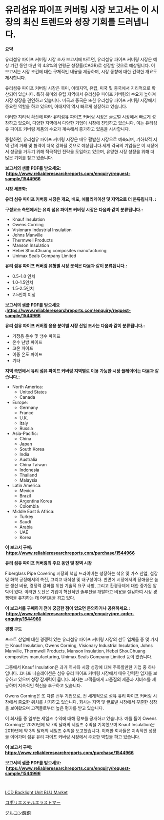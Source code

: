 <p><h1>유리섬유 파이프 커버링 시장 보고서는 이 시장의 최신 트렌드와 성장 기회를 드러냅니다.</h1></p><p><strong>요약</strong></p>
<p><p>유리섬유 파이프 커버링 시장 조사 보고서에 따르면, 유리섬유 파이프 커버링 시장은 예상 기간 동안 매년 약 4.8%의 연평균 성장률(CAGR)로 성장할 것으로 예상됩니다. 이 보고서는 시장 조건에 대한 구체적인 내용을 제공하며, 시장 동향에 대한 간략한 개요도 제시합니다.</p><p>유리섬유 파이프 커버링 시장은 북미, 아태지역, 유럽, 미국 및 중국에서 지리적으로 확산되어 있습니다. 특히 북미와 유럽 지역에서 유리섬유 파이프 커버링의 수요가 높아져 시장 성장을 견인하고 있습니다. 미국과 중국은 또한 유리섬유 파이프 커버링 시장에서 중요한 역할을 하고 있으며, 아태지역 역시 빠르게 성장하고 있습니다.</p><p>이러한 지리적 확산에 따라 유리섬유 파이프 커버링 시장은 글로벌 시장에서 빠르게 성장하고 있으며, 다양한 지역에서 다양한 기업이 시장에 진입하고 있습니다. 이는 유리섬유 파이프 커버링 제품의 수요가 계속해서 증가하고 있음을 시사합니다.</p><p>종합하면, 유리섬유 파이프 커버링 시장은 매우 활발한 시장으로 예측되며, 기하학적 지역 간의 거래 및 협력이 더욱 강화될 것으로 예상됩니다.세계 각국의 기업들은 이 시장에서 성공을 거두기 위해 적극적인 전략을 도입하고 있으며, 유망한 시장 성장을 위해 더 많은 기회를 찾고 있습니다.</p></p>
<p><strong>보고서의 샘플 PDF를 받으세요: &nbsp;<a href="https://www.reliableresearchreports.com/enquiry/request-sample/1544966">https://www.reliableresearchreports.com/enquiry/request-sample/1544966</a></strong></p>
<p><strong>시장 세분화:</strong></p>
<p><strong> 유리 섬유 파이프 커버링 시장은 개요, 배포, 애플리케이션 및 지역으로 더 분류됩니다. :</strong></p>
<p><strong>구성요소 측면에서는 유리 섬유 파이프 커버링 시장은 다음과 같이 분류됩니다.:</strong></p>
<p><ul><li>Knauf Insulation</li><li>Owens Corning</li><li>Visionary Industrial Insulation</li><li>Johns Manville</li><li>Thermwell Products</li><li>Manson Insulation</li><li>Hebei ShouChuang composites manufacturing</li><li>Unimax Seals Company Limited</li></ul></p>
<p><strong> 유리 섬유 파이프 커버링 유형별 시장 분석은 다음과 같이 분류됩니다.:</strong></p>
<p><ul><li>0.5-1.0 인치</li><li>1.0-1.5인치</li><li>1.5-2.5인치</li><li>2.5인치 이상</li></ul></p>
<p><strong>보고서의 샘플 PDF를 받으세요 :<a href="https://www.reliableresearchreports.com/enquiry/request-sample/1544966">https://www.reliableresearchreports.com/enquiry/request-sample/1544966</a></strong></p>
<p><strong> 유리 섬유 파이프 커버링 응용 분야별 시장 산업 조사는 다음과 같이 분류됩니다.:</strong></p>
<p><ul><li>가정용 온수 및 냉수 파이프</li><li>온수 난방 파이프</li><li>고온 파이프</li><li>이중 온도 파이프</li><li>기타</li></ul></p>
<p><strong>지역 측면에서 유리 섬유 파이프 커버링 지역별로 이용 가능한 시장 플레이어는 다음과 같습니다.:</strong></p>
<p><ul>
    <li>
        North America:
        <ul>
            <li>United States</li>
            <li>Canada</li>
        </ul>
    </li>
    <li>
        Europe:
        <ul>
            <li>Germany</li>
            <li>France</li>
            <li>U.K.</li>
            <li>Italy</li>
            <li>Russia</li>
        </ul>
    </li>
    <li>
        Asia-Pacific:
        <ul>
            <li>China</li>
            <li>Japan</li>
            <li>South Korea</li>
            <li>India</li>
            <li>Australia</li>
            <li>China Taiwan</li>
            <li>Indonesia</li>
            <li>Thailand</li>
            <li>Malaysia</li>
        </ul>
    </li>
    <li>
        Latin America:
        <ul>
            <li>Mexico</li>
            <li>Brazil</li>
            <li>Argentina Korea</li>
            <li>Colombia</li>
        </ul>
    </li>
    <li>
        Middle East & Africa:
        <ul>
            <li>Turkey</li>
            <li>Saudi</li>
            <li>Arabia</li>
            <li>UAE</li>
            <li>Korea</li>
        </ul>
    </li>
    </ul></p>
<p><strong>이 보고서 구매: &nbsp;<a href="https://www.reliableresearchreports.com/purchase/1544966">https://www.reliableresearchreports.com/purchase/1544966</a></strong></p>
<p><strong>유리 섬유 파이프 커버링의 주요 동인 및 장벽 시장</strong></p>
<p><p>Fiberglass Pipe Covering 시장의 핵심 드라이버는 성장하는 석유 및 가스 산업, 철강 및 화학 공정에서의 촉진, 그리고 내식성 및 내구성이다. 반면에 시장에서의 장애물은 높은 생산 비용, 경쟁력 강화를 위한 기술적 요구 사항, 그리고 환경규제에 대한 증가된 압박이 있다. 이러한 도전은 기업이 혁신적인 솔루션을 개발하고 비용을 절감하여 시장 경쟁력을 유지하는 데 어려움을 겪고 있다.</p></p>
<p><strong>이 보고서를 구매하기 전에 궁금한 점이 있으면 문의하거나 공유하세요.: &nbsp;<a href="https://www.reliableresearchreports.com/enquiry/pre-order-enquiry/1544966">https://www.reliableresearchreports.com/enquiry/pre-order-enquiry/1544966</a></strong></p>
<p><strong>경쟁 구도</strong></p>
<p><p>포스트 산업에 대한 경쟁력 있는 유리섬유 파이프 커버링 시장의 선두 업체들 중 몇 가지는 Knauf Insulation, Owens Corning, Visionary Industrial Insulation, Johns Manville, Thermwell Products, Manson Insulation, Hebei ShouChuang composites manufacturing, Unimax Seals Company Limited 등이 있습니다.</p><p>그중에서 Knauf Insulation은 과거 역사와 시장 성장에 대해 주목할만한 기업 중 하나입니다. 끄나프 니슬레이션은 섬유 유리 파이프 커버링 시장에서 매우 강력한 입지를 보유하고 있으며 성장 잠재력이 큽니다. 회사는 고객들에게 고품질의 제품과 서비스를 제공하며 지속적인 혁신을 추구하고 있습니다.</p><p>Owens Corning은 또 다른 선두 기업으로, 전 세계적으로 섬유 유리 파이프 커버링 시장에서 중요한 위치를 차지하고 있습니다. 회사는 지역 및 글로벌 시장에서 꾸준한 성장을 보여왔으며 고객들로부터 높은 평가를 받고 있습니다.</p><p>이 회사들 중 일부는 세일즈 수익에 대해 정보를 공개하고 있습니다. 예를 들어 Owens Corning은 2020년에 약 7억 달러의 세일즈 수익을 기록했으며 Knauf Insulation은 2019년에 약 3억 달러의 세일즈 수익을 보고했습니다. 이러한 회사들은 지속적인 성장을 이어가며 섬유 유리 파이프 커버링 시장에서 주요한 역할을 하고 있습니다.</p></p>
<p><strong>이 보고서 구매: &nbsp; <a href="https://www.reliableresearchreports.com/purchase/1544966">https://www.reliableresearchreports.com/purchase/1544966</a></strong></p>
<p><strong>보고서의 샘플 PDF를 받으세요: &nbsp;<a href="https://www.reliableresearchreports.com/enquiry/request-sample/1544966">https://www.reliableresearchreports.com/enquiry/request-sample/1544966</a></strong><strong></strong></p>
<p>&nbsp;</p>
<p><p><a href="https://github.com/mbisetmhermsr/Market-Research-Report-List-1/blob/main/lcd-backlight-unit-blu-market.md">LCD Backlight Unit BLU Market</a></p><p><a href="https://github.com/laurenreichert/Market-Research-Report-List-1/blob/main/418909414756.md">コポリエステルエラストマー</a></p><p><a href="https://github.com/RodHoppe07/Market-Research-Report-List-1/blob/main/785312314757.md">グルコン酸銅</a></p></p>
